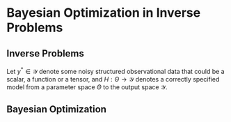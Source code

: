 # Bayesian Optimization in Inverse Problems
## Inverse Problems
Let $y^{* }\in\mathcal{Y}$ denote some noisy structured observational data that could be a scalar, a function or a tensor, and $H:\Theta\to\mathcal{Y}$ denotes a correctly specified model from a parameter space $\Theta$ to the output space $\mathcal{Y}.$

## Bayesian Optimization
